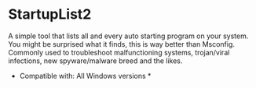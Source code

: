 # StartupList2 #

A simple tool that lists all and every auto starting program on your system. You might be surprised what it finds, this is way better than Msconfig. Commonly used to troubleshoot malfunctioning systems, trojan/viral infections, new spyware/malware breed and the likes.

* Compatible with: All Windows versions *
